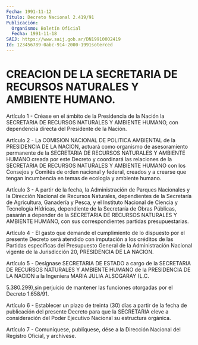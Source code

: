 ```yaml
---
Fecha: 1991-11-12
Título: Decreto Nacional 2.419/91
Publicación:
  Organismo: Boletín Oficial
  Fecha: 1991-11-18
SAIJ: https://www.saij.gob.ar/DN19910002419
Id: 123456789-0abc-914-2000-1991soterced
---
```

# CREACION DE LA SECRETARIA DE RECURSOS NATURALES Y AMBIENTE HUMANO.

<a id="1"></a>
Artículo 1 - Créase en el ámbito de la Presidencia de la Nación la  SECRETARIA   DE  RECURSOS  NATURALES  Y  AMBIENTE  HUMANO,  con dependencia directa del Presidente de la Nación.

<a id="2"></a>
Artículo  2 - La COMISION NACIONAL DE POLITICA AMBIENTAL de la PRESIDENCIA DE LA  NACION,  actuará como organismo de asesoramiento permanente  de  la  SECRETARIA DE  RECURSOS  NATURALES  Y  AMBIENTE HUMANO creada por este  Decreto  y  coordinará las relaciones de la SECRETARIA  DE  RECURSOS  NATURALES  Y  AMBIENTE   HUMANO  con  los Consejos  y  Comités  de  orden  nacional  y federal, creados  y  a crearse  que  tengan  incumbencia en temas de ecología  y  ambiente humano.

<a id="3"></a>
Artículo 3 - A partir de la fecha, la Administración de Parques Nacionales    y   la  Dirección  Nacional  de  Recursos  Naturales, dependientes de la  Secretaría de Agricultura, Ganadería y Pesca, y el Instituto Nacional de Ciencia y Tecnología Hídricas, dependiente de la Secretaría  de Obras Públicas, pasarán a depender de la SECRETARIA DE RECURSOS NATURALES  Y  AMBIENTE HUMANO, con sus correspondientes partidas presupuestarias.

<a id="4"></a>
Artículo  4  -  El  gasto  que  demande  el cumplimiento de lo dispuesto por el presente Decreto será atendido  con  imputación  a los  créditos  de  las Partidas especificas del Presupuesto General de  la Administración  Nacional  vigente  de  la  Jurisdicción  20, PRESIDENCIA DE LA NACION.

<a id="5"></a>
Artículo  5  -  Desígnase  SECRETARIA  DE ESTADO a cargo de la SECRETARIA  DE  RECURSOS  NATURALES  Y  AMBIENTE  HUMANO    de   la PRESIDENCIA DE LA NACION a la Ingeniera MARIA JULIA ALSOGARAY (L.C.

5.380.299),sin  perjuicio  de  mantener las funciones otorgadas por el Decreto 1.658/91.

<a id="6"></a>
Artículo 6 - Establecer un plazo de treinta (30) días a partir de la  fecha  de  publicación  del  presente  Decreto  para  que la SECRETARIA  eleve  a consideración del Poder Ejecutivo Nacional  su estructura orgánica.

<a id="7"></a>
Artículo  7  -  Comuníquese,  publíquese,  dése a la Dirección Nacional del Registro Oficial, y archívese.